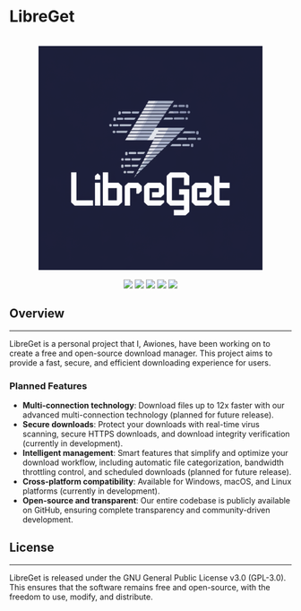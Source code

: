 # LibreGet

<div align="center">
  <br>
  <img src="https://github.com/awiones/LibreGet/blob/main/assets/images/logo.png" alt="libreget" width="400px;">
</div>

<p align="center">
  <a href=""><img src="https://img.shields.io/badge/contributions-welcome-brightgreen.svg?style=flat"></a>
  <a href="https://github.com/awiones/LibreGet/blob/master/LICENSE"><img src="https://img.shields.io/github/license/awiones/LibreGet?label=License"></a>
  <a href="https://github.com/awiones/LibreGet/stargazers"><img src="https://img.shields.io/github/stars/awiones/LibreGet?label=Stars"></a>
  <a href="https://github.com/awiones/LibreGet/network/members"><img src="https://img.shields.io/github/forks/awiones/LibreGet?label=Forks"></a>
    <a href="https://awiones.github.io/LibreGet/"><img src="https://img.shields.io/badge/Website-Here-brightgreen.svg?style=flat"></a>
</p>

## Overview
--------

LibreGet is a personal project that I, Awiones, have been working on to create a free and open-source download manager. This project aims to provide a fast, secure, and efficient downloading experience for users.

### Planned Features

* **Multi-connection technology**: Download files up to 12x faster with our advanced multi-connection technology (planned for future release).
* **Secure downloads**: Protect your downloads with real-time virus scanning, secure HTTPS downloads, and download integrity verification (currently in development).
* **Intelligent management**: Smart features that simplify and optimize your download workflow, including automatic file categorization, bandwidth throttling control, and scheduled downloads (planned for future release).
* **Cross-platform compatibility**: Available for Windows, macOS, and Linux platforms (currently in development).
* **Open-source and transparent**: Our entire codebase is publicly available on GitHub, ensuring complete transparency and community-driven development.




## License
-------

LibreGet is released under the GNU General Public License v3.0 (GPL-3.0). This ensures that the software remains free and open-source, with the freedom to use, modify, and distribute.
